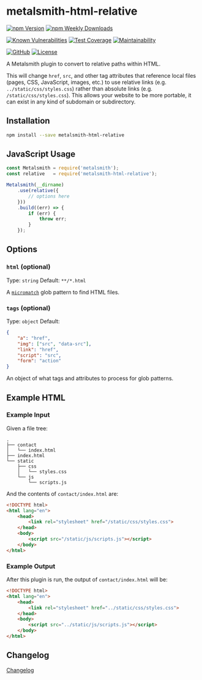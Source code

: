 # metalsmith-html-relative

[![npm Version](https://badgen.net/npm/v/metalsmith-html-relative?icon=npm)](https://www.npmjs.com/package/metalsmith-html-relative)
[![npm Weekly Downloads](https://badgen.net/npm/dw/metalsmith-html-relative)](https://www.npmjs.com/package/metalsmith-html-relative)

[![Known Vulnerabilities](https://snyk.io/test/npm/metalsmith-html-relative/badge.svg)](https://snyk.io/test/npm/metalsmith-html-relative)
[![Test Coverage](https://badgen.net/codecov/c/github/emmercm/metalsmith-html-relative/master?icon=codecov)](https://codecov.io/gh/emmercm/metalsmith-html-relative)
[![Maintainability](https://badgen.net/codeclimate/maintainability/emmercm/metalsmith-html-relative?icon=codeclimate)](https://codeclimate.com/github/emmercm/metalsmith-html-relative/maintainability)

[![GitHub](https://badgen.net/badge/emmercm/metalsmith-html-relative/purple?icon=github)](https://github.com/emmercm/metalsmith-html-relative)
[![License](https://badgen.net/github/license/emmercm/metalsmith-html-relative?color=grey)](https://github.com/emmercm/metalsmith-plugins/blob/main/LICENSE)

A Metalsmith plugin to convert to relative paths within HTML.

This will change `href`, `src`, and other tag attributes that reference local files (pages, CSS, JavaScript, images, etc.) to use relative links (e.g. `../static/css/styles.css`) rather than absolute links (e.g. `/static/css/styles.css`). This allows your website to be more portable, it can exist in any kind of subdomain or subdirectory.

## Installation

```bash
npm install --save metalsmith-html-relative
```

## JavaScript Usage

```javascript
const Metalsmith = require('metalsmith');
const relative   = require('metalsmith-html-relative');

Metalsmith(__dirname)
    .use(relative({
        // options here
    }))
    .build((err) => {
        if (err) {
            throw err;
        }
    });
```

## Options

### `html` (optional)

Type: `string` Default: `**/*.html`

A [`micromatch`](https://www.npmjs.com/package/micromatch) glob pattern to find HTML files.

### `tags` (optional)

Type: `object` Default:

```json
{
    "a": "href",
    "img": ["src", "data-src"],
    "link": "href",
    "script": "src",
    "form": "action"
}
```

An object of what tags and attributes to process for glob patterns.

## Example HTML

### Example Input

Given a file tree:

```text
.
├── contact
│   └── index.html
├── index.html
└── static
    ├── css
    │   └── styles.css
    └── js
        └── scripts.js
```

And the contents of `contact/index.html` are:

```html
<!DOCTYPE html>
<html lang="en">
    <head>
        <link rel="stylesheet" href="/static/css/styles.css">
    </head>
    <body>
        <script src="/static/js/scripts.js"></script>
    </body>
</html>
```

### Example Output

After this plugin is run, the output of `contact/index.html` will be:

```html
<!DOCTYPE html>
<html lang="en">
    <head>
        <link rel="stylesheet" href="../static/css/styles.css">
    </head>
    <body>
        <script src="../static/js/scripts.js"></script>
    </body>
</html>
```

## Changelog

[Changelog](./CHANGELOG.md)
